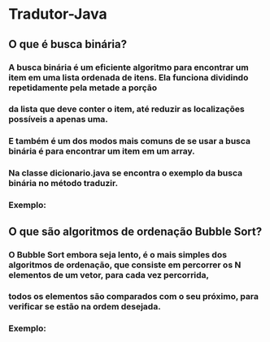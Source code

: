# Tradutor-Java
## O que é busca binária?
### A busca binária é um eficiente algoritmo para encontrar um item em uma lista ordenada de itens. Ela funciona dividindo repetidamente pela metade a porção 
### da lista que deve conter o item, até reduzir as localizações possíveis a apenas uma.
### E também é um dos modos mais comuns de se usar a busca binária é para encontrar um item em um array.
### Na classe dicionario.java se encontra o exemplo da busca binária no método traduzir.
### Exemplo:


## O que são algoritmos de ordenação Bubble Sort?
### O Bubble Sort embora seja lento, é o mais simples dos algoritmos de ordenação, que consiste em percorrer os N elementos de um vetor, para cada vez percorrida, 
### todos os elementos são comparados com o seu próximo, para verificar se estão na ordem desejada.
### Exemplo: 
